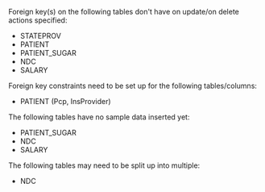 Foreign key(s) on the following tables don't have on update/on delete actions specified:
* STATEPROV
* PATIENT
* PATIENT_SUGAR
* NDC
* SALARY

Foreign key constraints need to be set up for the following tables/columns:
* PATIENT (Pcp, InsProvider)

The following tables have no sample data inserted yet:
* PATIENT_SUGAR
* NDC
* SALARY

The following tables may need to be split up into multiple:
* NDC